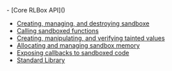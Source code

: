 <!-- Sketch outline for next chapter --!>
- [Core RLBox API]() <!-- ./chapters/api.md -->
  - [Creating, managing, and destroying sandboxe]() <!-- chapters/api/sandbox.md) -->
  - [Calling sandboxed functions]() <!-- chapters/api/function.md -->
  - [Creating, manipulating, and verifying tainted values]() <!-- chapters/api/tainted.md -->
  - [Allocating and managing sandbox memory]() <!-- chapters/api/memory.md -->
  - [Exposing callbacks to sandboxed code]() <!-- chapters/api/callbacks.md -->
  - [Standard Library]() <!-- chapters/api/stdlib.md -->

